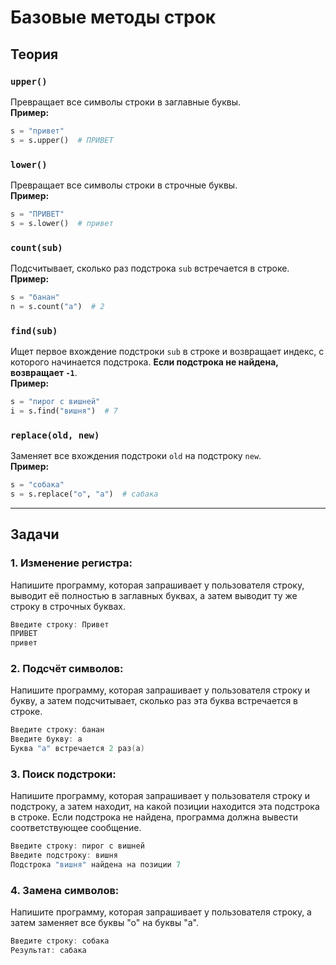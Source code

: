 # Базовые методы строк
## Теория

### `upper()`
Превращает все символы строки в заглавные буквы.  
	**Пример:**
```python
s = "привет"
s = s.upper()  # ПРИВЕТ
```

###  `lower()`
Превращает все символы строки в строчные буквы.  
	**Пример:**
```python
s = "ПРИВЕТ"
s = s.lower()  # привет
```

### `count(sub)`
Подсчитывает, сколько раз подстрока `sub` встречается в строке.  
	**Пример:**
```python
s = "банан"
n = s.count("а")  # 2
```

### `find(sub)`
Ищет первое вхождение подстроки `sub` в строке и возвращает индекс, с которого начинается подстрока. **Если подстрока не найдена, возвращает `-1`**.  
	**Пример:**
```python
s = "пирог с вишней"
i = s.find("вишня")  # 7
```

### `replace(old, new)`
Заменяет все вхождения подстроки `old` на подстроку `new`.  
   **Пример:**
```python
s = "собака"
s = s.replace("о", "а")  # сабака
``` 

---
## Задачи
### 1. Изменение регистра:
Напишите программу, которая запрашивает у пользователя строку, выводит её полностью в заглавных буквах, а затем выводит ту же строку в строчных буквах.
```cpp
Введите строку: Привет
ПРИВЕТ
привет
```

### 2. Подсчёт символов:
Напишите программу, которая запрашивает у пользователя строку и букву, а затем подсчитывает, сколько раз эта буква встречается в строке.
```cpp
Введите строку: банан
Введите букву: а
Буква "а" встречается 2 раз(а)
```

### 3. Поиск подстроки:
Напишите программу, которая запрашивает у пользователя строку и подстроку, а затем находит, на какой позиции находится эта подстрока в строке. Если подстрока не найдена, программа должна вывести соответствующее сообщение.
```cpp
Введите строку: пирог с вишней
Введите подстроку: вишня
Подстрока "вишня" найдена на позиции 7
```

### 4. Замена символов:
Напишите программу, которая запрашивает у пользователя строку, а затем заменяет все буквы "о" на буквы "а".
```cpp
Введите строку: собака
Результат: сабака
```